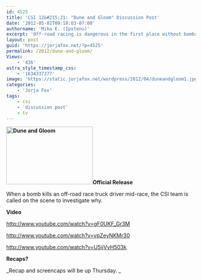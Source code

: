 ```yaml
---
id: 4525
title: 'CSI 12&#215;21: "Dune and Gloom" Discussion Post'
date: '2012-05-02T09:18:03-07:00'
authorname: 'Mika E. (Ipstenu)'
excerpt: 'Off-road racing is dangerous in the first place without bombs going off mid-race. #CSI 5/2 10pm ET/PT'
layout: post
guid: 'https://jorjafox.net/?p=4525'
permalink: /2012/dune-and-gloom/
Views:
    - '436'
astra_style_timestamp_css:
    - '1634337377'
image: 'https://static.jorjafox.net/wordpress/2012/04/duneandgloom1.jpg'
categories:
    - 'Jorja Fox'
tags:
    - csi
    - 'discussion post'
    - tv
---
```


**<img class="alignleft size-medium wp-image-4526" title="Dune and Gloom" src="//static.jorjafox.net/wordpress/2012/04/duneandgloom1-230x153.jpg" alt="Dune and Gloom" width="230" height="153" />Official Release**

When a bomb kills an off-road race truck driver mid-race, the CSI team is called on the scene to investigate why.

**Video**

http://www.youtube.com/watch?v=gF0UKF_Gr3M

http://www.youtube.com/watch?v=vpZeyNKMr30

http://www.youtube.com/watch?v=U5ijVyH503k

**Recaps?**

_Recap and screencaps will be up Thursday. _
